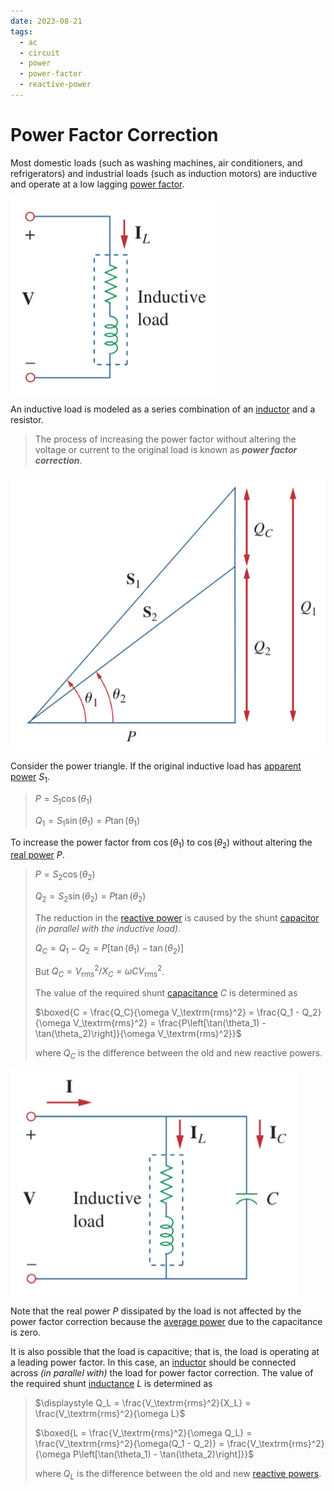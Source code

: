 ```yaml
---
date: 2023-08-21
tags:
  - ac
  - circuit
  - power
  - power-factor
  - reactive-power
---
```


# Power Factor Correction

Most domestic loads (such as washing machines, air conditioners, and refrigerators) and industrial loads (such as induction motors) are inductive and operate at a low lagging [power factor](0e5be61b.md).

![](./media/inductive-load.png)

An inductive load is modeled as a series combination of an [inductor](8be49ac8.md) and a resistor.

> The process of increasing the power factor without altering the voltage or current to the original load is known as ***power factor correction***.

![](./media/power-triangle-illustrating-power-factor-correction.png)

Consider the power triangle. If the original inductive load has [apparent power](0e5be61b.md) $S_1$.

> $\displaystyle P = S_1\cos(\theta_1)$
>
> $\displaystyle Q_1 = S_1\sin(\theta_1) = P\tan(\theta_1)$

To increase the power factor from $\cos(\theta_1)$ to $\cos(\theta_2)$ without altering the [real power](103c4ff6.md) $P$.

> $\displaystyle P = S_2\cos(\theta_2)$
>
> $\displaystyle Q_2 = S_2\sin(\theta_2) = P\tan(\theta_2)$
>
> The reduction in the [reactive power](ab6f0a93.md) is caused by the shunt [capacitor](48507115.md) *(in parallel with the inductive load)*.
>
> $\displaystyle Q_C = Q_1 - Q_2 = P\left[\tan(\theta_1) - \tan(\theta_2)\right]$
>
> But $\displaystyle Q_C = V_\textrm{rms}^2 / X_C = \omega CV_\textrm{rms}^2$.
>
> The value of the required shunt [capacitance](48507115.md) $C$ is determined as
>
> $\boxed{C = \frac{Q_C}{\omega V_\textrm{rms}^2} = \frac{Q_1 - Q_2}{\omega V_\textrm{rms}^2} = \frac{P\left[\tan(\theta_1) - \tan(\theta_2)\right]}{\omega V_\textrm{rms}^2}}$
>
> where $Q_C$ is the difference between the old and new reactive powers.

![](./media/inductive-load-with-improved-power-factor.png)

Note that the real power $P$ dissipated by the load is not affected by the power factor correction because the [average power](103c4ff6.md) due to the capacitance is zero.

It is also possible that the load is capacitive; that is, the load is operating at a leading power factor. In this case, an [inductor](8be49ac8.md) should be connected across *(in parallel with)* the load for power factor correction. The value of the required shunt [inductance](8be49ac8.md) $L$ is determined as

> $\displaystyle Q_L = \frac{V_\textrm{rms}^2}{X_L} = \frac{V_\textrm{rms}^2}{\omega L}$
>
> $\boxed{L = \frac{V_\textrm{rms}^2}{\omega Q_L} = \frac{V_\textrm{rms}^2}{\omega(Q_1 - Q_2)} = \frac{V_\textrm{rms}^2}{\omega P\left[\tan(\theta_1) - \tan(\theta_2)\right]}}$
>
> where $Q_L$ is the difference between the old and new [reactive powers](ab6f0a93.md).
